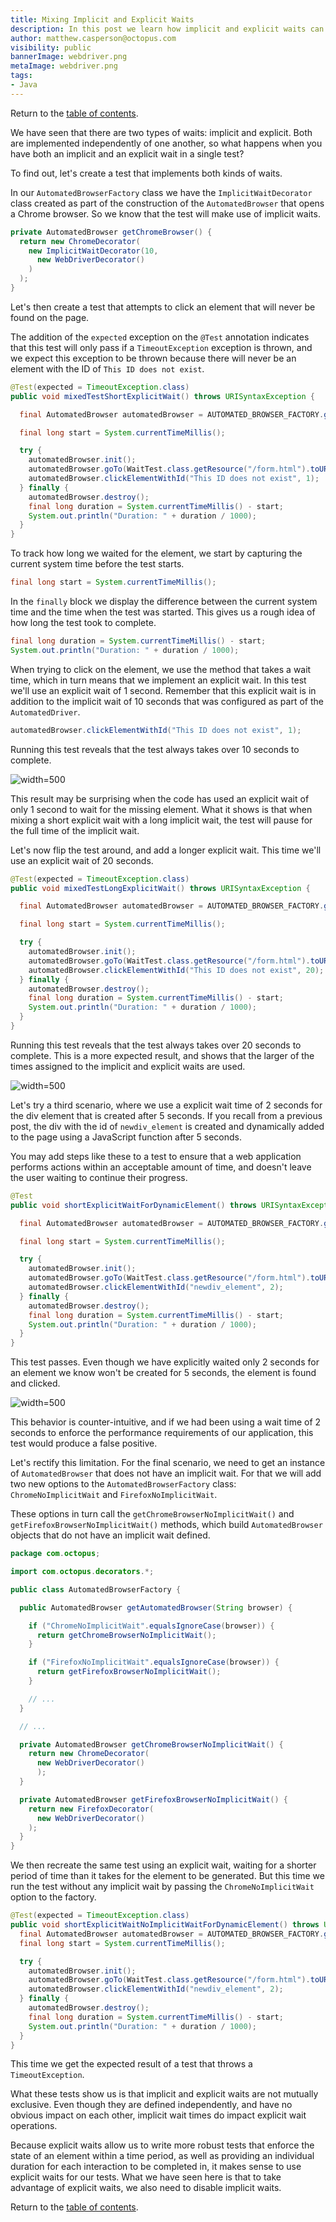 ```yaml
---
title: Mixing Implicit and Explicit Waits
description: In this post we learn how implicit and explicit waits can interfere with each other.
author: matthew.casperson@octopus.com
visibility: public
bannerImage: webdriver.png
metaImage: webdriver.png
tags:
- Java
---
```


Return to the [table of contents](../0-toc/webdriver-toc.md).

We have seen that there are two types of waits: implicit and explicit. Both are implemented independently of one another, so what happens when you have both an implicit and an explicit wait in a single test?

To find out, let's create a test that implements both kinds of waits.

In our `AutomatedBrowserFactory` class we have the `ImplicitWaitDecorator` class created as part of the construction of the `AutomatedBrowser` that opens a Chrome browser. So we know that the test will make use of implicit waits.

```java
private AutomatedBrowser getChromeBrowser() {
  return new ChromeDecorator(
    new ImplicitWaitDecorator(10,
      new WebDriverDecorator()
    )
  );
}
```

Let's then create a test that attempts to click an element that will never be found on the page.

The addition of the `expected` exception on the `@Test` annotation indicates that this test will only pass if a `TimeoutException` exception is thrown, and we expect this exception to be thrown because there will never be an element with the ID of `This ID does not exist`.

```java
@Test(expected = TimeoutException.class)
public void mixedTestShortExplicitWait() throws URISyntaxException {

  final AutomatedBrowser automatedBrowser = AUTOMATED_BROWSER_FACTORY.getAutomatedBrowser("Chrome");

  final long start = System.currentTimeMillis();

  try {
    automatedBrowser.init();
    automatedBrowser.goTo(WaitTest.class.getResource("/form.html").toURI().toString());
    automatedBrowser.clickElementWithId("This ID does not exist", 1);
  } finally {
    automatedBrowser.destroy();
    final long duration = System.currentTimeMillis() - start;
    System.out.println("Duration: " + duration / 1000);
  }
}
```

To track how long we waited for the element, we start by capturing the current system time before the test starts.

```java
final long start = System.currentTimeMillis();
```

In the `finally` block we display the difference between the current system time and the time when the test was started. This gives us a rough idea of how long the test took to complete.

```java
final long duration = System.currentTimeMillis() - start;
System.out.println("Duration: " + duration / 1000);
```

When trying to click on the element, we use the method that takes a wait time, which in turn means that we implement an explicit wait. In this test we'll use an explicit wait of 1 second. Remember that this explicit wait is in addition to the implicit wait of 10 seconds that was configured as part of the `AutomatedDriver`.

```java
automatedBrowser.clickElementWithId("This ID does not exist", 1);
```

Running this test reveals that the test always takes over 10 seconds to complete.

![](image1.png "width=500")

This result may be surprising when the code has used an explicit wait of only 1 second to wait for the missing element. What it shows is that when mixing a short explicit wait with a long implicit wait, the test will pause for the full time of the implicit wait.

Let's now flip the test around, and add a longer explicit wait. This time we'll use an explicit wait of 20 seconds.

```java
@Test(expected = TimeoutException.class)
public void mixedTestLongExplicitWait() throws URISyntaxException {

  final AutomatedBrowser automatedBrowser = AUTOMATED_BROWSER_FACTORY.getAutomatedBrowser("Chrome");

  final long start = System.currentTimeMillis();

  try {
    automatedBrowser.init();
    automatedBrowser.goTo(WaitTest.class.getResource("/form.html").toURI().toString());
    automatedBrowser.clickElementWithId("This ID does not exist", 20);
  } finally {
    automatedBrowser.destroy();
    final long duration = System.currentTimeMillis() - start;
    System.out.println("Duration: " + duration / 1000);
  }
}
```

Running this test reveals that the test always takes over 20 seconds to complete. This is a more expected result, and shows that the larger of the times assigned to the implicit and explicit waits are used.

![](image2.png "width=500")

Let's try a third scenario, where we use a explicit wait time of 2 seconds for the div element that is created after 5 seconds. If you recall from a previous post, the div with the id of `newdiv_element` is created and dynamically added to the page using a JavaScript function after 5 seconds.

You may add steps like these to a test to ensure that a web application performs actions within an acceptable amount of time, and doesn't leave the user waiting to continue their progress.

```java
@Test
public void shortExplicitWaitForDynamicElement() throws URISyntaxException {

  final AutomatedBrowser automatedBrowser = AUTOMATED_BROWSER_FACTORY.getAutomatedBrowser("Chrome");

  final long start = System.currentTimeMillis();

  try {
    automatedBrowser.init();
    automatedBrowser.goTo(WaitTest.class.getResource("/form.html").toURI().toString());
    automatedBrowser.clickElementWithId("newdiv_element", 2);
  } finally {
    automatedBrowser.destroy();
    final long duration = System.currentTimeMillis() - start;
    System.out.println("Duration: " + duration / 1000);
  }
}
```

This test passes. Even though we have explicitly waited only 2 seconds for an element we know won't be created for 5 seconds, the element is found and clicked.

![](image3.png "width=500")

This behavior is counter-intuitive, and if we had been using a wait time of 2 seconds to enforce the performance requirements of our application, this test would produce a false positive.

Let's rectify this limitation. For the final scenario, we need to get an instance of `AutomatedBrowser` that does not have an implicit wait. For that we will add two new options to the `AutomatedBrowserFactory` class: `ChromeNoImplicitWait` and `FirefoxNoImplicitWait`.

These options in turn call the `getChromeBrowserNoImplicitWait()` and `getFirefoxBrowserNoImplicitWait()` methods, which build `AutomatedBrowser` objects that do not have an implicit wait defined.

```java
package com.octopus;

import com.octopus.decorators.*;

public class AutomatedBrowserFactory {

  public AutomatedBrowser getAutomatedBrowser(String browser) {

    if ("ChromeNoImplicitWait".equalsIgnoreCase(browser)) {
      return getChromeBrowserNoImplicitWait();
    }

    if ("FirefoxNoImplicitWait".equalsIgnoreCase(browser)) {
      return getFirefoxBrowserNoImplicitWait();
    }

    // ...
  }

  // ...

  private AutomatedBrowser getChromeBrowserNoImplicitWait() {
    return new ChromeDecorator(
      new WebDriverDecorator()
      );
  }

  private AutomatedBrowser getFirefoxBrowserNoImplicitWait() {
    return new FirefoxDecorator(
      new WebDriverDecorator()
    );
  }
}
```

We then recreate the same test using an explicit wait, waiting for a shorter period of time than it takes for the element to be generated. But this time we run the test without any implicit wait by passing the `ChromeNoImplicitWait` option to the factory.

```java
@Test(expected = TimeoutException.class)
public void shortExplicitWaitNoImplicitWaitForDynamicElement() throws URISyntaxException {
  final AutomatedBrowser automatedBrowser = AUTOMATED_BROWSER_FACTORY.getAutomatedBrowser("ChromeNoImplicitWait");
  final long start = System.currentTimeMillis();

  try {
    automatedBrowser.init();
    automatedBrowser.goTo(WaitTest.class.getResource("/form.html").toURI().toString());
    automatedBrowser.clickElementWithId("newdiv_element", 2);
  } finally {
    automatedBrowser.destroy();
    final long duration = System.currentTimeMillis() - start;
    System.out.println("Duration: " + duration / 1000);
  }
}
```

This time we get the expected result of a test that throws a `TimeoutException`.

What these tests show us is that implicit and explicit waits are not mutually exclusive. Even though they are defined independently, and have no obvious impact on each other, implicit wait times do impact explicit wait operations.

Because explicit waits allow us to write more robust tests that enforce the state of an element within a time period, as well as providing an individual duration for each interaction to be completed in, it makes sense to use explicit waits for our tests. What we have seen here is that to take advantage of explicit waits, we also need to disable implicit waits.

Return to the [table of contents](../0-toc/webdriver-toc.md).
